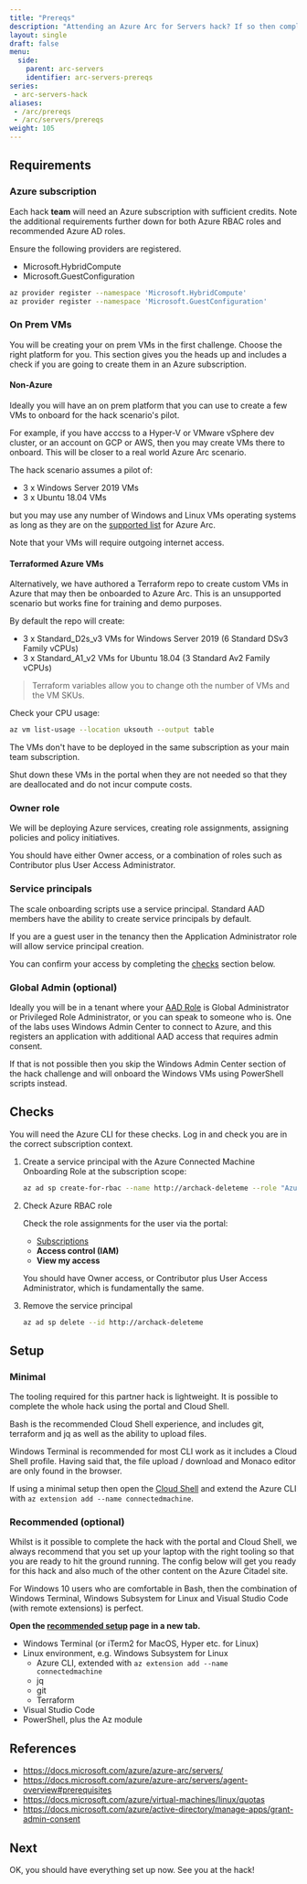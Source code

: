 ```yaml
---
title: "Prereqs"
description: "Attending an Azure Arc for Servers hack? If so then complete these first. And please - do so before the start of the hack!"
layout: single
draft: false
menu:
  side:
    parent: arc-servers
    identifier: arc-servers-prereqs
series:
 - arc-servers-hack
aliases:
 - /arc/prereqs
 - /arc/servers/prereqs
weight: 105
---
```


## Requirements

### Azure subscription

Each hack **team** will need an Azure subscription with sufficient credits. Note the additional requirements further down for both Azure RBAC roles and recommended Azure AD roles.

Ensure the following providers are registered.

* Microsoft.HybridCompute
* Microsoft.GuestConfiguration

```bash
az provider register --namespace 'Microsoft.HybridCompute'
az provider register --namespace 'Microsoft.GuestConfiguration'
```

### On Prem VMs

You will be creating your on prem VMs in the first challenge. Choose the right platform for you. This section gives you the heads up and includes a check if you are going to create them in an Azure subscription.

#### Non-Azure

Ideally you will have an on prem platform that you can use to create a few VMs to onboard for the hack scenario's pilot.

For example, if you have acccss to a Hyper-V or VMware vSphere dev cluster, or an account on GCP or AWS, then you may create VMs there to onboard. This will be closer to a real world Azure Arc scenario.

The hack scenario assumes a pilot of:

* 3 x Windows Server 2019 VMs
* 3 x Ubuntu 18.04 VMs

but you may use any number of Windows and Linux VMs operating systems as long as they are on the [supported list](https://docs.microsoft.com/azure/azure-arc/servers/agent-overview#prerequisites) for Azure Arc.

Note that your VMs will require outgoing internet access.

#### Terraformed Azure VMs

Alternatively, we have authored a Terraform repo to create custom VMs in Azure that may then be onboarded to Azure Arc. This is an unsupported scenario but works fine for training and demo purposes.

By default the repo will create:

* 3 x Standard_D2s_v3 VMs for Windows Server 2019 (6 Standard DSv3 Family vCPUs)
* 3 x Standard_A1_v2 VMs for Ubuntu 18.04 (3 Standard Av2 Family vCPUs)

> Terraform variables allow you to change oth the number of VMs and the VM SKUs.

Check your CPU usage:

```bash
az vm list-usage --location uksouth --output table
```

The VMs don't have to be deployed in the same subscription as your main team subscription.

Shut down these VMs in the portal when they are not needed so that they are deallocated and do not incur compute costs.

### Owner role

We will be deploying Azure services, creating role assignments, assigning policies and policy initiatives.

You should have either Owner access, or a combination of roles such as Contributor plus User Access Administrator.

### Service principals

The scale onboarding scripts use a service principal. Standard AAD members have the ability to create service principals by default.

If you are a guest user in the tenancy then the Application Administrator role will allow service principal creation.

You can confirm your access by completing the [checks](#checks) section below.

### Global Admin (optional)

Ideally you will be in a tenant where your [AAD Role](https://portal.azure.com/#blade/Microsoft_AAD_IAM/ActiveDirectoryMenuBlade/RolesAndAdministrators) is Global Administrator or Privileged Role Administrator, or you can speak to someone who is. One of the labs uses Windows Admin Center to connect to Azure, and this registers an application with additional AAD access that requires admin consent.

If that is not possible then you skip the Windows Admin Center section of the hack challenge and will onboard the Windows VMs using PowerShell scripts instead.

## Checks

You will need the Azure CLI for these checks. Log in and check you are in the correct subscription context.

1. Create a service principal with the Azure Connected Machine Onboarding Role at the subscription scope:

    ```bash
    az ad sp create-for-rbac --name http://archack-deleteme --role "Azure Connected Machine Onboarding"
    ```

1. Check Azure RBAC role

    Check the role assignments for the user via the portal:

    * [Subscriptions](https://portal.azure.com/#blade/Microsoft_Azure_Billing/SubscriptionsBlade)
    * **Access control (IAM)**
    * **View my access**

    You should have Owner access, or Contributor plus User Access Administrator, which is fundamentally the same.

1. Remove the service principal

    ```bash
    az ad sp delete --id http://archack-deleteme
    ```

## Setup

### Minimal

The tooling required for this partner hack is lightweight. It is possible to complete the whole hack using the portal and Cloud Shell.

Bash is the recommended Cloud Shell experience, and includes git, terraform and jq as well as the ability to upload files.

Windows Terminal is recommended for most CLI work as it includes a Cloud Shell profile. Having said that, the file upload / download and Monaco editor are only found in the browser.

If using a minimal setup then open the [Cloud Shell](https://shell.azure.com/bash) and extend the Azure CLI with `az extension add --name connectedmachine`.

### Recommended (optional)

Whilst is it possible to complete the hack with the portal and Cloud Shell, we always recommend that you set up your laptop with the right tooling so that you are ready to hit the ground running. The config below will get you ready for this hack and also much of the other content on the Azure Citadel site.

For Windows 10 users who are comfortable in Bash, then the combination of Windows Terminal, Windows Subsystem for Linux and Visual Studio Code (with remote extensions) is perfect.

**Open the [recommended setup](/setup) page in a new tab.**

* Windows Terminal (or iTerm2 for MacOS, Hyper etc. for Linux)
* Linux environment, e.g. Windows Subsystem for Linux
  * Azure CLI, extended with `az extension add --name connectedmachine`
  * jq
  * git
  * Terraform
* Visual Studio Code
* PowerShell, plus the Az module

## References

* <https://docs.microsoft.com/azure/azure-arc/servers/>
* <https://docs.microsoft.com/azure/azure-arc/servers/agent-overview#prerequisites>
* <https://docs.microsoft.com/azure/virtual-machines/linux/quotas>
* <https://docs.microsoft.com/azure/active-directory/manage-apps/grant-admin-consent>

## Next

OK, you should have everything set up now. See you at the hack!
